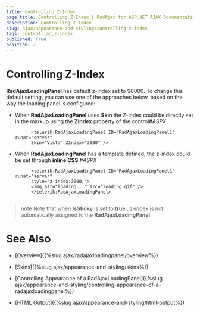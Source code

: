 ```yaml
---
title: Controlling Z-Index
page_title: Controlling Z-Index | RadAjax for ASP.NET AJAX Documentation
description: Controlling Z-Index
slug: ajax/appearance-and-styling/controlling-z-index
tags: controlling,z-index
published: True
position: 2
---
```


# Controlling Z-Index



**RadAjaxLoadingPanel** has default z-index set to 90000. To change this default setting, you can use one of the approaches below, based on the way the loading panel is configured:

* When **RadAjaxLoadingPanel** uses **Skin** the Z-index could be directly set in the markup using the **ZIndex** property of the control#_ASPX_

	
            <telerik:RadAjaxLoadingPanel ID="RadAjaxLoadingPanel1" runat="server"
            Skin="Vista" ZIndex="3000" />
          



* When **RadAjaxLoadingPanel** has a template defined, the z-index could be set through **inline CSS**:#_ASPX_

	
            <telerik:RadAjaxLoadingPanel ID="RadAjaxLoadingPanel1" runat="server"
            style="z-index:3000;">
            <img alt="loading..." src="loading.gif" />
            </telerik:RadAjaxLoadingPanel>
          



## 

>note Note that when **IsSticky** is set to **true** , z-index is not automatically assigned to the **RadAjaxLoadingPanel** .
>


# See Also

 * [Overview]({%slug ajax/radajaxloadingpanel/overview%})

 * [Skins]({%slug ajax/appearance-and-styling/skins%})

 * [Controlling Appearance of a RadAjaxLoadingPanel]({%slug ajax/appearance-and-styling/controlling-appearance-of-a-radajaxloadingpanel%})

 * [HTML Output]({%slug ajax/appearance-and-styling/html-output%})
